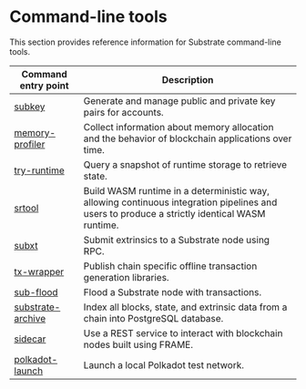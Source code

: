 # Command-line tools

This section provides reference information for Substrate command-line tools.

| Command entry point | Description
| ------------------- | -----------
| [subkey](./subkey.md) | Generate and manage public and private key pairs for accounts.
| [memory-profiler](./memory-profiling.md) | Collect information about memory allocation and the behavior of blockchain applications over time.
| [try-runtime](./try-runtime.md) | Query a snapshot of runtime storage to retrieve state.
| [srtool](./srtool.md) | Build WASM runtime in a deterministic way, allowing continuous integration pipelines and users to produce a strictly identical WASM runtime.
| [subxt](./subxt.md) | Submit extrinsics to a Substrate node using RPC.
| [tx-wrapper](./tx-wrapper.md) | Publish chain specific offline transaction generation libraries.
| [sub-flood]() | Flood a Substrate node with transactions.
| [substrate-archive]() | Index all blocks, state, and extrinsic data from a chain into PostgreSQL database.
| [sidecar]() | Use a REST service to interact with blockchain nodes built using FRAME.
| [polkadot-launch](https://github.com/paritytech/polkadot-launch) | Launch a local Polkadot test network.